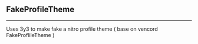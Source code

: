 ## FakeProfileTheme

---
Uses 3y3 to make fake a nitro profile theme ( base on vencord FakeProflileTheme )

